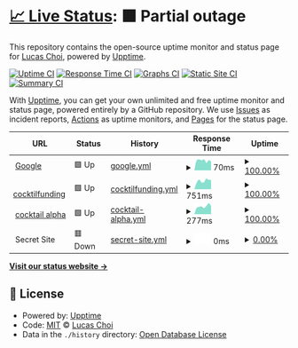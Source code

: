 # [📈 Live Status](https://upptime.cocktailfunding.com): <!--live status--> **🟧 Partial outage**

This repository contains the open-source uptime monitor and status page for [Lucas Choi](https://upptime.cocktailfunding.com), powered by [Upptime](https://github.com/upptime/upptime).

[![Uptime CI](https://github.com/koj-co/upptime/workflows/Uptime%20CI/badge.svg)](https://github.com/koj-co/upptime/actions?query=workflow%3A%22Uptime+CI%22)
[![Response Time CI](https://github.com/koj-co/upptime/workflows/Response%20Time%20CI/badge.svg)](https://github.com/koj-co/upptime/actions?query=workflow%3A%22Response+Time+CI%22)
[![Graphs CI](https://github.com/koj-co/upptime/workflows/Graphs%20CI/badge.svg)](https://github.com/koj-co/upptime/actions?query=workflow%3A%22Graphs+CI%22)
[![Static Site CI](https://github.com/koj-co/upptime/workflows/Static%20Site%20CI/badge.svg)](https://github.com/koj-co/upptime/actions?query=workflow%3A%22Static+Site+CI%22)
[![Summary CI](https://github.com/koj-co/upptime/workflows/Summary%20CI/badge.svg)](https://github.com/koj-co/upptime/actions?query=workflow%3A%22Summary+CI%22)

With [Upptime](https://upptime.js.org), you can get your own unlimited and free uptime monitor and status page, powered entirely by a GitHub repository. We use [Issues](https://github.com/cocktail-lucas/cocktail-upptime/issues) as incident reports, [Actions](https://github.com/cocktail-lucas/cocktail-upptime/actions) as uptime monitors, and [Pages](https://upptime.cocktailfunding.com) for the status page.

<!--start: status pages-->
<!-- This summary is generated by Upptime (https://github.com/upptime/upptime) -->
<!-- Do not edit this manually, your changes will be overwritten -->
<!-- prettier-ignore -->
| URL | Status | History | Response Time | Uptime |
| --- | ------ | ------- | ------------- | ------ |
| <img alt="" src="https://favicons.githubusercontent.com/www.google.com" height="13"> [Google](https://www.google.com) | 🟩 Up | [google.yml](https://github.com/cocktail-lucas/cocktail-upptime/commits/master/history/google.yml) | <details><summary><img alt="Response time graph" src="./graphs/google/response-time-week.png" height="20"> 70ms</summary><br><a href="https://cocktail-lucas.github.io/cocktail-upptime/history/google"><img alt="Response time 79" src="https://img.shields.io/endpoint?url=https%3A%2F%2Fraw.githubusercontent.com%2Fcocktail-lucas%2Fcocktail-upptime%2Fmaster%2Fapi%2Fgoogle%2Fresponse-time.json"></a><br><a href="https://cocktail-lucas.github.io/cocktail-upptime/history/google"><img alt="24-hour response time 64" src="https://img.shields.io/endpoint?url=https%3A%2F%2Fraw.githubusercontent.com%2Fcocktail-lucas%2Fcocktail-upptime%2Fmaster%2Fapi%2Fgoogle%2Fresponse-time-day.json"></a><br><a href="https://cocktail-lucas.github.io/cocktail-upptime/history/google"><img alt="7-day response time 70" src="https://img.shields.io/endpoint?url=https%3A%2F%2Fraw.githubusercontent.com%2Fcocktail-lucas%2Fcocktail-upptime%2Fmaster%2Fapi%2Fgoogle%2Fresponse-time-week.json"></a><br><a href="https://cocktail-lucas.github.io/cocktail-upptime/history/google"><img alt="30-day response time 79" src="https://img.shields.io/endpoint?url=https%3A%2F%2Fraw.githubusercontent.com%2Fcocktail-lucas%2Fcocktail-upptime%2Fmaster%2Fapi%2Fgoogle%2Fresponse-time-month.json"></a><br><a href="https://cocktail-lucas.github.io/cocktail-upptime/history/google"><img alt="1-year response time 79" src="https://img.shields.io/endpoint?url=https%3A%2F%2Fraw.githubusercontent.com%2Fcocktail-lucas%2Fcocktail-upptime%2Fmaster%2Fapi%2Fgoogle%2Fresponse-time-year.json"></a></details> | <details><summary><a href="https://cocktail-lucas.github.io/cocktail-upptime/history/google">100.00%</a></summary><a href="https://cocktail-lucas.github.io/cocktail-upptime/history/google"><img alt="All-time uptime 100.00%" src="https://img.shields.io/endpoint?url=https%3A%2F%2Fraw.githubusercontent.com%2Fcocktail-lucas%2Fcocktail-upptime%2Fmaster%2Fapi%2Fgoogle%2Fuptime.json"></a><br><a href="https://cocktail-lucas.github.io/cocktail-upptime/history/google"><img alt="24-hour uptime 100.00%" src="https://img.shields.io/endpoint?url=https%3A%2F%2Fraw.githubusercontent.com%2Fcocktail-lucas%2Fcocktail-upptime%2Fmaster%2Fapi%2Fgoogle%2Fuptime-day.json"></a><br><a href="https://cocktail-lucas.github.io/cocktail-upptime/history/google"><img alt="7-day uptime 100.00%" src="https://img.shields.io/endpoint?url=https%3A%2F%2Fraw.githubusercontent.com%2Fcocktail-lucas%2Fcocktail-upptime%2Fmaster%2Fapi%2Fgoogle%2Fuptime-week.json"></a><br><a href="https://cocktail-lucas.github.io/cocktail-upptime/history/google"><img alt="30-day uptime 100.00%" src="https://img.shields.io/endpoint?url=https%3A%2F%2Fraw.githubusercontent.com%2Fcocktail-lucas%2Fcocktail-upptime%2Fmaster%2Fapi%2Fgoogle%2Fuptime-month.json"></a><br><a href="https://cocktail-lucas.github.io/cocktail-upptime/history/google"><img alt="1-year uptime 100.00%" src="https://img.shields.io/endpoint?url=https%3A%2F%2Fraw.githubusercontent.com%2Fcocktail-lucas%2Fcocktail-upptime%2Fmaster%2Fapi%2Fgoogle%2Fuptime-year.json"></a></details>
| <img alt="" src="https://favicons.githubusercontent.com/v2.cocktailfunding.com" height="13"> [cocktilfunding](https://v2.cocktailfunding.com/) | 🟩 Up | [cocktilfunding.yml](https://github.com/cocktail-lucas/cocktail-upptime/commits/master/history/cocktilfunding.yml) | <details><summary><img alt="Response time graph" src="./graphs/cocktilfunding/response-time-week.png" height="20"> 751ms</summary><br><a href="https://cocktail-lucas.github.io/cocktail-upptime/history/cocktilfunding"><img alt="Response time 768" src="https://img.shields.io/endpoint?url=https%3A%2F%2Fraw.githubusercontent.com%2Fcocktail-lucas%2Fcocktail-upptime%2Fmaster%2Fapi%2Fcocktilfunding%2Fresponse-time.json"></a><br><a href="https://cocktail-lucas.github.io/cocktail-upptime/history/cocktilfunding"><img alt="24-hour response time 831" src="https://img.shields.io/endpoint?url=https%3A%2F%2Fraw.githubusercontent.com%2Fcocktail-lucas%2Fcocktail-upptime%2Fmaster%2Fapi%2Fcocktilfunding%2Fresponse-time-day.json"></a><br><a href="https://cocktail-lucas.github.io/cocktail-upptime/history/cocktilfunding"><img alt="7-day response time 751" src="https://img.shields.io/endpoint?url=https%3A%2F%2Fraw.githubusercontent.com%2Fcocktail-lucas%2Fcocktail-upptime%2Fmaster%2Fapi%2Fcocktilfunding%2Fresponse-time-week.json"></a><br><a href="https://cocktail-lucas.github.io/cocktail-upptime/history/cocktilfunding"><img alt="30-day response time 768" src="https://img.shields.io/endpoint?url=https%3A%2F%2Fraw.githubusercontent.com%2Fcocktail-lucas%2Fcocktail-upptime%2Fmaster%2Fapi%2Fcocktilfunding%2Fresponse-time-month.json"></a><br><a href="https://cocktail-lucas.github.io/cocktail-upptime/history/cocktilfunding"><img alt="1-year response time 768" src="https://img.shields.io/endpoint?url=https%3A%2F%2Fraw.githubusercontent.com%2Fcocktail-lucas%2Fcocktail-upptime%2Fmaster%2Fapi%2Fcocktilfunding%2Fresponse-time-year.json"></a></details> | <details><summary><a href="https://cocktail-lucas.github.io/cocktail-upptime/history/cocktilfunding">100.00%</a></summary><a href="https://cocktail-lucas.github.io/cocktail-upptime/history/cocktilfunding"><img alt="All-time uptime 100.00%" src="https://img.shields.io/endpoint?url=https%3A%2F%2Fraw.githubusercontent.com%2Fcocktail-lucas%2Fcocktail-upptime%2Fmaster%2Fapi%2Fcocktilfunding%2Fuptime.json"></a><br><a href="https://cocktail-lucas.github.io/cocktail-upptime/history/cocktilfunding"><img alt="24-hour uptime 100.00%" src="https://img.shields.io/endpoint?url=https%3A%2F%2Fraw.githubusercontent.com%2Fcocktail-lucas%2Fcocktail-upptime%2Fmaster%2Fapi%2Fcocktilfunding%2Fuptime-day.json"></a><br><a href="https://cocktail-lucas.github.io/cocktail-upptime/history/cocktilfunding"><img alt="7-day uptime 100.00%" src="https://img.shields.io/endpoint?url=https%3A%2F%2Fraw.githubusercontent.com%2Fcocktail-lucas%2Fcocktail-upptime%2Fmaster%2Fapi%2Fcocktilfunding%2Fuptime-week.json"></a><br><a href="https://cocktail-lucas.github.io/cocktail-upptime/history/cocktilfunding"><img alt="30-day uptime 100.00%" src="https://img.shields.io/endpoint?url=https%3A%2F%2Fraw.githubusercontent.com%2Fcocktail-lucas%2Fcocktail-upptime%2Fmaster%2Fapi%2Fcocktilfunding%2Fuptime-month.json"></a><br><a href="https://cocktail-lucas.github.io/cocktail-upptime/history/cocktilfunding"><img alt="1-year uptime 100.00%" src="https://img.shields.io/endpoint?url=https%3A%2F%2Fraw.githubusercontent.com%2Fcocktail-lucas%2Fcocktail-upptime%2Fmaster%2Fapi%2Fcocktilfunding%2Fuptime-year.json"></a></details>
| <img alt="" src="https://favicons.githubusercontent.com/alpha.cocktailfunding.com" height="13"> [cocktail alpha](https://alpha.cocktailfunding.com/) | 🟩 Up | [cocktail-alpha.yml](https://github.com/cocktail-lucas/cocktail-upptime/commits/master/history/cocktail-alpha.yml) | <details><summary><img alt="Response time graph" src="./graphs/cocktail-alpha/response-time-week.png" height="20"> 277ms</summary><br><a href="https://cocktail-lucas.github.io/cocktail-upptime/history/cocktail-alpha"><img alt="Response time 284" src="https://img.shields.io/endpoint?url=https%3A%2F%2Fraw.githubusercontent.com%2Fcocktail-lucas%2Fcocktail-upptime%2Fmaster%2Fapi%2Fcocktail-alpha%2Fresponse-time.json"></a><br><a href="https://cocktail-lucas.github.io/cocktail-upptime/history/cocktail-alpha"><img alt="24-hour response time 294" src="https://img.shields.io/endpoint?url=https%3A%2F%2Fraw.githubusercontent.com%2Fcocktail-lucas%2Fcocktail-upptime%2Fmaster%2Fapi%2Fcocktail-alpha%2Fresponse-time-day.json"></a><br><a href="https://cocktail-lucas.github.io/cocktail-upptime/history/cocktail-alpha"><img alt="7-day response time 277" src="https://img.shields.io/endpoint?url=https%3A%2F%2Fraw.githubusercontent.com%2Fcocktail-lucas%2Fcocktail-upptime%2Fmaster%2Fapi%2Fcocktail-alpha%2Fresponse-time-week.json"></a><br><a href="https://cocktail-lucas.github.io/cocktail-upptime/history/cocktail-alpha"><img alt="30-day response time 284" src="https://img.shields.io/endpoint?url=https%3A%2F%2Fraw.githubusercontent.com%2Fcocktail-lucas%2Fcocktail-upptime%2Fmaster%2Fapi%2Fcocktail-alpha%2Fresponse-time-month.json"></a><br><a href="https://cocktail-lucas.github.io/cocktail-upptime/history/cocktail-alpha"><img alt="1-year response time 284" src="https://img.shields.io/endpoint?url=https%3A%2F%2Fraw.githubusercontent.com%2Fcocktail-lucas%2Fcocktail-upptime%2Fmaster%2Fapi%2Fcocktail-alpha%2Fresponse-time-year.json"></a></details> | <details><summary><a href="https://cocktail-lucas.github.io/cocktail-upptime/history/cocktail-alpha">100.00%</a></summary><a href="https://cocktail-lucas.github.io/cocktail-upptime/history/cocktail-alpha"><img alt="All-time uptime 100.00%" src="https://img.shields.io/endpoint?url=https%3A%2F%2Fraw.githubusercontent.com%2Fcocktail-lucas%2Fcocktail-upptime%2Fmaster%2Fapi%2Fcocktail-alpha%2Fuptime.json"></a><br><a href="https://cocktail-lucas.github.io/cocktail-upptime/history/cocktail-alpha"><img alt="24-hour uptime 100.00%" src="https://img.shields.io/endpoint?url=https%3A%2F%2Fraw.githubusercontent.com%2Fcocktail-lucas%2Fcocktail-upptime%2Fmaster%2Fapi%2Fcocktail-alpha%2Fuptime-day.json"></a><br><a href="https://cocktail-lucas.github.io/cocktail-upptime/history/cocktail-alpha"><img alt="7-day uptime 100.00%" src="https://img.shields.io/endpoint?url=https%3A%2F%2Fraw.githubusercontent.com%2Fcocktail-lucas%2Fcocktail-upptime%2Fmaster%2Fapi%2Fcocktail-alpha%2Fuptime-week.json"></a><br><a href="https://cocktail-lucas.github.io/cocktail-upptime/history/cocktail-alpha"><img alt="30-day uptime 100.00%" src="https://img.shields.io/endpoint?url=https%3A%2F%2Fraw.githubusercontent.com%2Fcocktail-lucas%2Fcocktail-upptime%2Fmaster%2Fapi%2Fcocktail-alpha%2Fuptime-month.json"></a><br><a href="https://cocktail-lucas.github.io/cocktail-upptime/history/cocktail-alpha"><img alt="1-year uptime 100.00%" src="https://img.shields.io/endpoint?url=https%3A%2F%2Fraw.githubusercontent.com%2Fcocktail-lucas%2Fcocktail-upptime%2Fmaster%2Fapi%2Fcocktail-alpha%2Fuptime-year.json"></a></details>
| <img alt="" src="https://favicons.githubusercontent.com/null" height="13"> Secret Site | 🟥 Down | [secret-site.yml](https://github.com/cocktail-lucas/cocktail-upptime/commits/master/history/secret-site.yml) | <details><summary><img alt="Response time graph" src="./graphs/secret-site/response-time-week.png" height="20"> 0ms</summary><br><a href="https://cocktail-lucas.github.io/cocktail-upptime/history/secret-site"><img alt="Response time 0" src="https://img.shields.io/endpoint?url=https%3A%2F%2Fraw.githubusercontent.com%2Fcocktail-lucas%2Fcocktail-upptime%2Fmaster%2Fapi%2Fsecret-site%2Fresponse-time.json"></a><br><a href="https://cocktail-lucas.github.io/cocktail-upptime/history/secret-site"><img alt="24-hour response time 0" src="https://img.shields.io/endpoint?url=https%3A%2F%2Fraw.githubusercontent.com%2Fcocktail-lucas%2Fcocktail-upptime%2Fmaster%2Fapi%2Fsecret-site%2Fresponse-time-day.json"></a><br><a href="https://cocktail-lucas.github.io/cocktail-upptime/history/secret-site"><img alt="7-day response time 0" src="https://img.shields.io/endpoint?url=https%3A%2F%2Fraw.githubusercontent.com%2Fcocktail-lucas%2Fcocktail-upptime%2Fmaster%2Fapi%2Fsecret-site%2Fresponse-time-week.json"></a><br><a href="https://cocktail-lucas.github.io/cocktail-upptime/history/secret-site"><img alt="30-day response time 0" src="https://img.shields.io/endpoint?url=https%3A%2F%2Fraw.githubusercontent.com%2Fcocktail-lucas%2Fcocktail-upptime%2Fmaster%2Fapi%2Fsecret-site%2Fresponse-time-month.json"></a><br><a href="https://cocktail-lucas.github.io/cocktail-upptime/history/secret-site"><img alt="1-year response time 0" src="https://img.shields.io/endpoint?url=https%3A%2F%2Fraw.githubusercontent.com%2Fcocktail-lucas%2Fcocktail-upptime%2Fmaster%2Fapi%2Fsecret-site%2Fresponse-time-year.json"></a></details> | <details><summary><a href="https://cocktail-lucas.github.io/cocktail-upptime/history/secret-site">0.00%</a></summary><a href="https://cocktail-lucas.github.io/cocktail-upptime/history/secret-site"><img alt="All-time uptime 84.21%" src="https://img.shields.io/endpoint?url=https%3A%2F%2Fraw.githubusercontent.com%2Fcocktail-lucas%2Fcocktail-upptime%2Fmaster%2Fapi%2Fsecret-site%2Fuptime.json"></a><br><a href="https://cocktail-lucas.github.io/cocktail-upptime/history/secret-site"><img alt="24-hour uptime 0.00%" src="https://img.shields.io/endpoint?url=https%3A%2F%2Fraw.githubusercontent.com%2Fcocktail-lucas%2Fcocktail-upptime%2Fmaster%2Fapi%2Fsecret-site%2Fuptime-day.json"></a><br><a href="https://cocktail-lucas.github.io/cocktail-upptime/history/secret-site"><img alt="7-day uptime 0.00%" src="https://img.shields.io/endpoint?url=https%3A%2F%2Fraw.githubusercontent.com%2Fcocktail-lucas%2Fcocktail-upptime%2Fmaster%2Fapi%2Fsecret-site%2Fuptime-week.json"></a><br><a href="https://cocktail-lucas.github.io/cocktail-upptime/history/secret-site"><img alt="30-day uptime 21.34%" src="https://img.shields.io/endpoint?url=https%3A%2F%2Fraw.githubusercontent.com%2Fcocktail-lucas%2Fcocktail-upptime%2Fmaster%2Fapi%2Fsecret-site%2Fuptime-month.json"></a><br><a href="https://cocktail-lucas.github.io/cocktail-upptime/history/secret-site"><img alt="1-year uptime 84.21%" src="https://img.shields.io/endpoint?url=https%3A%2F%2Fraw.githubusercontent.com%2Fcocktail-lucas%2Fcocktail-upptime%2Fmaster%2Fapi%2Fsecret-site%2Fuptime-year.json"></a></details>

<!--end: status pages-->

[**Visit our status website →**](https://upptime.cocktailfunding.com)

## 📄 License

- Powered by: [Upptime](https://github.com/upptime/upptime)
- Code: [MIT](./LICENSE) © [Lucas Choi](https://upptime.cocktailfunding.com)
- Data in the `./history` directory: [Open Database License](https://opendatacommons.org/licenses/odbl/1-0/)
